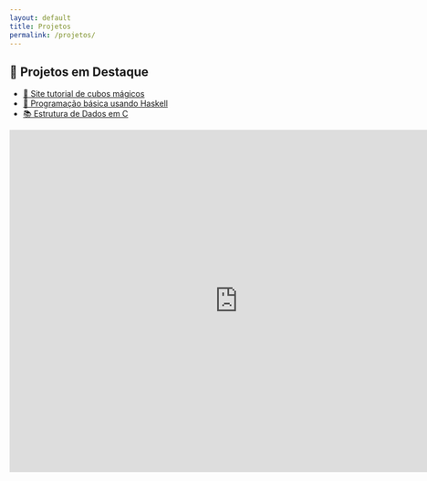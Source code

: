 ```yaml
---
layout: default
title: Projetos
permalink: /projetos/
---
```


<section>
  <h2>🚀 Projetos em Destaque</h2>
  <ul>
    <li><a href="https://github.com/MilenoMatos/projeto-final-html" target="_blank" rel="noopener noreferrer">🧩 Site tutorial de cubos mágicos</a></li>
    <li><a href="https://github.com/MilenoMatos/Programacao-Funcional-DCE673-" target="_blank" rel="noopener noreferrer">📰 Programação básica usando Haskell</a></li>
    <li><a href="https://github.com/MilenoMatos/Estrutura-de-Dados-em-C" target="_blank" rel="noopener noreferrer">📚 Estrutura de Dados em C</a></li>
  </ul>
</section>

<div class="d-flex align-items-center justify-content-center ultimo" id="simulator">
  <iframe src="https://html5.gamemonetize.com/9muvnnlb0uc2lile780euxlhm5u5c15m/" width="800" height="600" scrolling="no" frameborder="0"></iframe>
</div>

